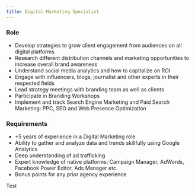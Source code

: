 ```yaml
---
title: Digital Marketing Specialist
---
```


### Role

- Develop strategies to grow client engagement from audiences on all digital platforms
- Research different distribution channels and marketing opportunities to increase overall brand awareness
- Understand social media analytics and how to capitalize on ROI
- Engage with influencers, blogs, journalist and other experts in their respected fields
- Lead strategy meetings with branding team as well as clients
- Participate in Branding Workshops
- Implement and track Search Engine Marketing and Paid Search Marketing: PPC, SEO and Web Presence Optimization

### Requirements

- +5 years of experience in a Digital Marketing role
- Ability to gather and analyze data and trends skillfully using Google Analytics
- Deep understanding of ad trafficking
- Expert knowledge of native platforms: Campaign Manager, AdWords, Facebook Power Editor, Ads Manager etc.
- Bonus points for any prior agency experience

Test
